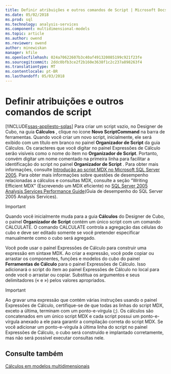 ```yaml
---
title: Definir atribuições e outros comandos de Script | Microsoft Docs
ms.date: 05/02/2018
ms.prod: sql
ms.technology: analysis-services
ms.component: multidimensional-models
ms.topic: article
ms.author: owend
ms.reviewer: owend
author: minewiskan
manager: kfile
ms.openlocfilehash: 024a70622607b3c40af491320085199c921f23fe
ms.sourcegitcommit: 2ddc0bfb3ce2f2b160e3638f1c2c237a898263f4
ms.translationtype: MT
ms.contentlocale: pt-BR
ms.lasthandoff: 05/03/2018
---
```

# <a name="define-assignments-and-other-script-commands"></a>Definir atribuições e outros comandos de script
[!INCLUDE[ssas-appliesto-sqlas](../../includes/ssas-appliesto-sqlas.md)]
  Para criar um script vazio, no Designer de Cubo, na guia **Cálculos** , clique no ícone **Novo ScriptCommand** na barra de ferramentas. Quando você criar um novo script, inicialmente, ele será exibido com um título em branco no painel **Organizador de Script** da guia Cálculos. Os caracteres que você digitar no painel Expressões de Cálculo serão visíveis como o nome do item no **Organizador de Script**. Portanto, convém digitar um nome comentado na primeira linha para facilitar a identificação do script no painel **Organizador de Script** . Para obter mais informações, consulte [Introdução ao script MDX no Microsoft SQL Server 2005](http://go.microsoft.com/fwlink/?LinkId=81892). Para obter mais informações sobre questões de desempenho relacionadas a cálculos e consultas MDX, consulte a seção “Writing Efficient MDX” (Escrevendo um MDX eficiente) no [SQL Server 2005 Analysis Services Performance Guide](http://go.microsoft.com/fwlink/?LinkId=81621)(Guia de desempenho do SQL Server 2005 Analysis Services).  
  
> [!IMPORTANT]  
>  Quando você inicialmente muda para a guia **Cálculos** do Designer de Cubo, o painel **Organizador de Script** contém um único script com um comando CALCULATE. O comando CALCULATE controla a agregação das células do cubo e deve ser editado somente se você pretender especificar manualmente como o cubo será agregado.  
  
 Você pode usar o painel Expressões de Cálculo para construir uma expressão em sintaxe MDX. Ao criar a expressão, você pode copiar ou arrastar os componentes, funções e modelos do cubo do painel **Ferramentas de Cálculo** para o painel Expressões de Cálculo. Isso adicionará o script do item ao painel Expressões de Cálculo no local para onde você o arrastar ou copiar. Substitua os argumentos e seus delimitadores (« e ») pelos valores apropriados.  
  
> [!IMPORTANT]  
>  Ao gravar uma expressão que contém várias instruções usando o painel Expressões de Cálculo, certifique-se de que todas as linhas do script MDX, exceto a última, terminam com um ponto-e-vírgula (;). Os cálculos são concatenados em um único script MDX e cada script possui um ponto-e-vírgula anexado a ele para garantir a compilação correta do script MDX. Se você adicionar um ponto-e-vírgula à última linha do script no painel Expressões de Cálculo, o cubo será construído e implantado corretamente, mas não será possível executar consultas nele.  
  
## <a name="see-also"></a>Consulte também  
 [Cálculos em modelos multidimensionais](../../analysis-services/multidimensional-models/calculations-in-multidimensional-models.md)  
  
  
